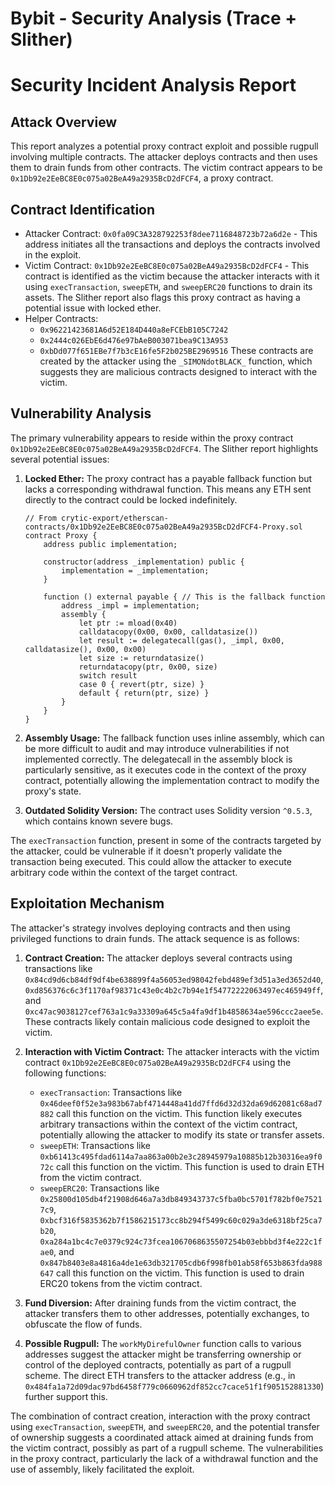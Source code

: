 # Bybit - Security Analysis (Trace + Slither)

# Security Incident Analysis Report

## Attack Overview
This report analyzes a potential proxy contract exploit and possible rugpull involving multiple contracts. The attacker deploys contracts and then uses them to drain funds from other contracts. The victim contract appears to be `0x1Db92e2EeBC8E0c075a02BeA49a2935BcD2dFCF4`, a proxy contract.

## Contract Identification
- Attacker Contract: `0x0fa09C3A328792253f8dee7116848723b72a6d2e` - This address initiates all the transactions and deploys the contracts involved in the exploit.
- Victim Contract: `0x1Db92e2EeBC8E0c075a02BeA49a2935BcD2dFCF4` - This contract is identified as the victim because the attacker interacts with it using `execTransaction`, `sweepETH`, and `sweepERC20` functions to drain its assets. The Slither report also flags this proxy contract as having a potential issue with locked ether.
- Helper Contracts:
    - `0x96221423681A6d52E184D440a8eFCEbB105C7242`
    - `0x2444c026EbE6d476e97bAeB003071bea9C13A953`
    - `0xbDd077f651EBe7f7b3cE16fe5F2b025BE2969516`
These contracts are created by the attacker using the `_SIMONdotBLACK_` function, which suggests they are malicious contracts designed to interact with the victim.

## Vulnerability Analysis
The primary vulnerability appears to reside within the proxy contract `0x1Db92e2EeBC8E0c075a02BeA49a2935BcD2dFCF4`. The Slither report highlights several potential issues:

1.  **Locked Ether:** The proxy contract has a payable fallback function but lacks a corresponding withdrawal function. This means any ETH sent directly to the contract could be locked indefinitely.

    ```solidity
    // From crytic-export/etherscan-contracts/0x1Db92e2EeBC8E0c075a02BeA49a2935BcD2dFCF4-Proxy.sol
    contract Proxy {
        address public implementation;

        constructor(address _implementation) public {
            implementation = _implementation;
        }

        function () external payable { // This is the fallback function
            address _impl = implementation;
            assembly {
                let ptr := mload(0x40)
                calldatacopy(0x00, 0x00, calldatasize())
                let result := delegatecall(gas(), _impl, 0x00, calldatasize(), 0x00, 0x00)
                let size := returndatasize()
                returndatacopy(ptr, 0x00, size)
                switch result
                case 0 { revert(ptr, size) }
                default { return(ptr, size) }
            }
        }
    }
    ```

2.  **Assembly Usage:** The fallback function uses inline assembly, which can be more difficult to audit and may introduce vulnerabilities if not implemented correctly. The delegatecall in the assembly block is particularly sensitive, as it executes code in the context of the proxy contract, potentially allowing the implementation contract to modify the proxy's state.

3.  **Outdated Solidity Version:** The contract uses Solidity version `^0.5.3`, which contains known severe bugs.

The `execTransaction` function, present in some of the contracts targeted by the attacker, could be vulnerable if it doesn't properly validate the transaction being executed. This could allow the attacker to execute arbitrary code within the context of the target contract.

## Exploitation Mechanism
The attacker's strategy involves deploying contracts and then using privileged functions to drain funds. The attack sequence is as follows:

1.  **Contract Creation:** The attacker deploys several contracts using transactions like `0x84cd9d6cb84df9df4be638899f4a56053ed98042febd489ef3d51a3ed3652d40`, `0xd856376c6c3f1170af98371c43e0c4b2c7b94e1f54772222063497ec465949ff`, and `0xc47ac9038127cef763a1c9a33309a645c5a4fa9df1b4858634ae596ccc2aee5e`. These contracts likely contain malicious code designed to exploit the victim.

2.  **Interaction with Victim Contract:** The attacker interacts with the victim contract `0x1Db92e2EeBC8E0c075a02BeA49a2935BcD2dFCF4` using the following functions:
    - `execTransaction`: Transactions like `0x46deef0f52e3a983b67abf4714448a41dd7ffd6d32d32da69d62081c68ad7882` call this function on the victim. This function likely executes arbitrary transactions within the context of the victim contract, potentially allowing the attacker to modify its state or transfer assets.
    - `sweepETH`: Transactions like `0xb61413c495fdad6114a7aa863a00b2e3c28945979a10885b12b30316ea9f072c` call this function on the victim. This function is used to drain ETH from the victim contract.
    - `sweepERC20`: Transactions like `0x25800d105db4f21908d646a7a3db849343737c5fba0bc5701f782bf0e75217c9`, `0xbcf316f5835362b7f1586215173cc8b294f5499c60c029a3de6318bf25ca7b20`, `0xa284a1bc4c7e0379c924c73fcea1067068635507254b03ebbbd3f4e222c1fae0`, and `0x847b8403e8a4816a4de1e63db321705cdb6f998fb01ab58f653b863fda988647` call this function on the victim. This function is used to drain ERC20 tokens from the victim contract.

3.  **Fund Diversion:** After draining funds from the victim contract, the attacker transfers them to other addresses, potentially exchanges, to obfuscate the flow of funds.

4.  **Possible Rugpull:** The `workMyDirefulOwner` function calls to various addresses suggest the attacker might be transferring ownership or control of the deployed contracts, potentially as part of a rugpull scheme. The direct ETH transfers to the attacker address (e.g., in `0x484fa1a72d09dac97bd6458f779c0660962df852cc7cace51f1f905152881330`) further support this.

The combination of contract creation, interaction with the proxy contract using `execTransaction`, `sweepETH`, and `sweepERC20`, and the potential transfer of ownership suggests a coordinated attack aimed at draining funds from the victim contract, possibly as part of a rugpull scheme. The vulnerabilities in the proxy contract, particularly the lack of a withdrawal function and the use of assembly, likely facilitated the exploit.

